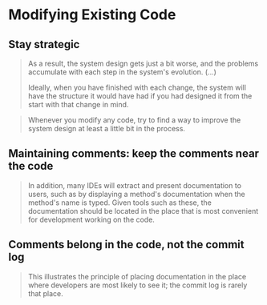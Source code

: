 # Modifying Existing Code

## Stay strategic

> As a result, the system design gets just a bit worse, and the problems
> accumulate with each step in the system's evolution. (...)
>
> Ideally, when you have finished with each change, the system will have
> the structure it would have had if you had designed it from the start
> with that change in mind.

> Whenever you modify any code, try to find a way to improve the system
> design at least a little bit in the process.

## Maintaining comments: keep the comments near the code

> In addition, many IDEs will extract and present documentation to users,
> such as by displaying a method's documentation when the method's name
> is typed. Given tools such as these, the documentation should be located
> in the place that is most convenient for development working on the code.

## Comments belong in the code, not the commit log

> This illustrates the principle of placing documentation in the place where
> developers are most likely to see it; the commit log is rarely that place.